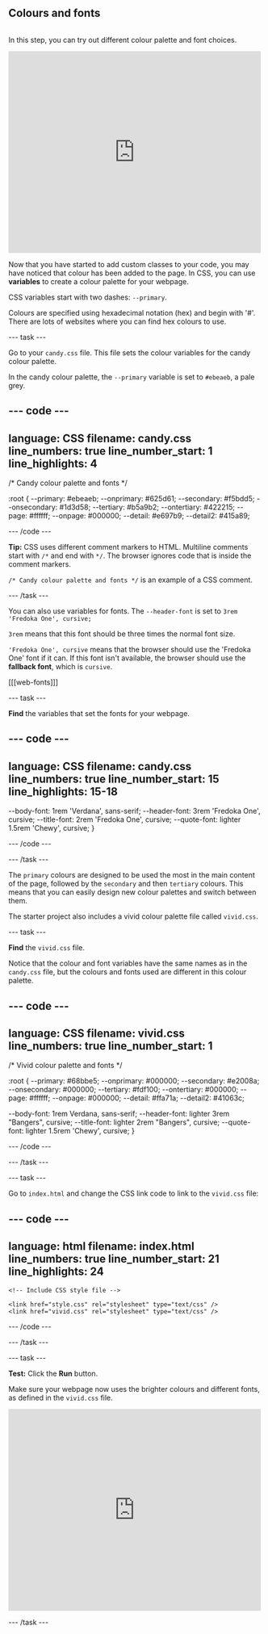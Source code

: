 ## Colours and fonts

<div style="display: flex; flex-wrap: wrap">
<div style="flex-basis: 200px; flex-grow: 1; margin-right: 15px;">

In this step, you can try out different colour palette and font choices.


<div>
<iframe src="https://editor.raspberrypi.org/en/embed/viewer/anime-expressions-step-6" width="500" height="400" frameborder="0" marginwidth="0" marginheight="0" allowfullscreen> </iframe>
</div>


Now that you have started to add custom classes to your code, you may have noticed that colour has been added to the page. In CSS, you can use **variables** to create a colour palette for your webpage.

CSS variables start with two dashes: `--primary`.

Colours are specified using hexadecimal notation (hex) and begin with '#'. There are lots of websites where you can find hex colours to use.

\--- task ---

Go to your `candy.css` file. This file sets the colour variables for the candy colour palette.

In the candy colour palette, the `--primary` variable is set to `#ebeaeb`, a pale grey.

## --- code ---

language: CSS
filename: candy.css
line_numbers: true
line_number_start: 1
line_highlights: 4
-------------------------------------------------------

/\* Candy colour palette and fonts \*/

:root {
\--primary: #ebeaeb;
\--onprimary: #625d61;
\--secondary: #f5bdd5;
\--onsecondary: #1d3d58;
\--tertiary: #b5a9b2;
\--ontertiary: #422215;
\--page: #ffffff;
\--onpage: #000000;
\--detail: #e697b9;
\--detail2: #415a89;

\--- /code ---

**Tip:** CSS uses different comment markers to HTML. Multiline comments start with `/*` and end with `*/`. The browser ignores code that is inside the comment markers.

`/* Candy colour palette and fonts */` is an example of a CSS comment.

\--- /task ---

You can also use variables for fonts. The `--header-font` is set to `3rem 'Fredoka One', cursive;`

`3rem` means that this font should be three times the normal font size.

`'Fredoka One', cursive` means that the browser should use the 'Fredoka One' font if it can. If this font isn't available, the browser should use the **fallback font**, which is `cursive`.

[[[web-fonts]]]

\--- task ---

**Find** the variables that set the fonts for your webpage.

## --- code ---

language: CSS
filename: candy.css
line_numbers: true
line_number_start: 15
line_highlights: 15-18
-----------------------------------------------------------

\--body-font: 1rem 'Verdana', sans-serif;
\--header-font: 3rem 'Fredoka One', cursive;
\--title-font: 2rem 'Fredoka One', cursive;
\--quote-font: lighter 1.5rem 'Chewy', cursive;
}

\--- /code ---

\--- /task ---

The `primary` colours are designed to be used the most in the main content of the page, followed by the `secondary` and then `tertiary` colours. This means that you can easily design new colour palettes and switch between them.

The starter project also includes a vivid colour palette file called `vivid.css`.

\--- task ---

**Find** the `vivid.css` file.

Notice that the colour and font variables have the same names as in the `candy.css` file, but the colours and fonts used are different in this colour palette.

## --- code ---

language: CSS
filename: vivid.css
line_numbers: true
line_number_start: 1
------------------------------------------------------------------------------

/\* Vivid colour palette and fonts \*/

:root {
\--primary: #68bbe5;
\--onprimary: #000000;
\--secondary: #e2008a;
\--onsecondary: #000000;
\--tertiary: #fdf100;
\--ontertiary: #000000;
\--page: #ffffff;
\--onpage: #000000;
\--detail: #ffa71a;
\--detail2: #41063c;

\--body-font: 1rem Verdana, sans-serif;
\--header-font: lighter 3rem "Bangers", cursive;
\--title-font: lighter 2rem "Bangers", cursive;
\--quote-font: lighter 1.5rem 'Chewy', cursive;
}

\--- /code ---

\--- /task ---

\--- task ---

Go to `index.html` and change the CSS link code to link to the `vivid.css` file:

## --- code ---

language: html
filename: index.html
line_numbers: true
line_number_start: 21
line_highlights: 24
--------------------------------------------------------

```
<!-- Include CSS style file -->

<link href="style.css" rel="stylesheet" type="text/css" />
<link href="vivid.css" rel="stylesheet" type="text/css" />
```

\--- /code ---

\--- /task ---

\--- task ---

**Test:** Click the **Run** button.

Make sure your webpage now uses the brighter colours and different fonts, as defined in the `vivid.css` file.

<iframe src="https://editor.raspberrypi.org/en/embed/viewer/anime-expressions-step-6" width="500" height="400" frameborder="0" marginwidth="0" marginheight="0" allowfullscreen> </iframe>

\--- /task ---
